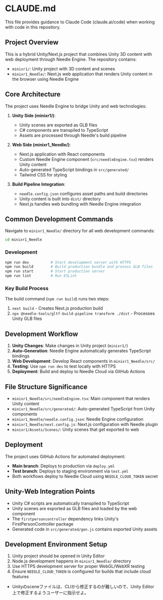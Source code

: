 # CLAUDE.md

This file provides guidance to Claude Code (claude.ai/code) when working with code in this repository.

## Project Overview

This is a hybrid Unity/Next.js project that combines Unity 3D content with web deployment through Needle Engine. The repository contains:

- `minixr1/`: Unity project with 3D content and scenes
- `minixr1_Needle/`: Next.js web application that renders Unity content in the browser using Needle Engine

## Core Architecture

The project uses Needle Engine to bridge Unity and web technologies:

1. **Unity Side (minixr1/)**:
   - Unity scenes are exported as GLB files
   - C# components are transpiled to TypeScript
   - Assets are processed through Needle's build pipeline

2. **Web Side (minixr1_Needle/)**:
   - Next.js application with React components
   - Custom Needle Engine component (`src/needleEngine.tsx`) renders Unity content
   - Auto-generated TypeScript bindings in `src/generated/`
   - Tailwind CSS for styling

3. **Build Pipeline Integration**:
   - `needle.config.json` configures asset paths and build directories
   - Unity content is built into `dist/` directory
   - Next.js handles web bundling with Needle Engine integration

## Common Development Commands

Navigate to `minixr1_Needle/` directory for all web development commands:

```bash
cd minixr1_Needle
```

### Development
```bash
npm run dev          # Start development server with HTTPS
npm run build        # Build production bundle and process GLB files
npm run start        # Start production server
npm run lint         # Run ESLint
```

### Key Build Process
The build command (`npm run build`) runs two steps:
1. `next build` - Creates Next.js production build
2. `npx @needle-tools/gltf-build-pipeline transform ./dist` - Processes Unity GLB files

## Development Workflow

1. **Unity Changes**: Make changes in Unity project (`minixr1/`)
2. **Auto-Generation**: Needle Engine automatically generates TypeScript bindings
3. **Web Development**: Develop React components in `minixr1_Needle/src/`
4. **Testing**: Use `npm run dev` to test locally with HTTPS
5. **Deployment**: Build and deploy to Needle Cloud via GitHub Actions

## File Structure Significance

- `minixr1_Needle/src/needleEngine.tsx`: Main component that renders Unity content
- `minixr1_Needle/src/generated/`: Auto-generated TypeScript from Unity components
- `minixr1_Needle/needle.config.json`: Needle Engine configuration
- `minixr1_Needle/next.config.js`: Next.js configuration with Needle plugin
- `minixr1/Assets/Scenes/`: Unity scenes that get exported to web

## Deployment

The project uses GitHub Actions for automated deployment:
- **Main branch**: Deploys to production via `deploy.yml`
- **Test branch**: Deploys to staging environment via `test.yml`
- Both workflows deploy to Needle Cloud using `NEEDLE_CLOUD_TOKEN` secret

## Unity-Web Integration Points

- Unity C# scripts are automatically transpiled to TypeScript
- Unity scenes are exported as GLB files and loaded by the web component
- The `firstpersoncontroller` dependency links Unity's FirstPersonController package
- Generated code in `src/generated/gen.js` contains exported Unity assets

## Development Environment Setup

1. Unity project should be opened in Unity Editor
2. Node.js development happens in `minixr1_Needle/` directory
3. Use HTTPS development server for proper WebGL/WebXR testing
4. Ensure `NEEDLE_CLOUD_TOKEN` is configured for builds that include cloud features
- Unityのsceneファイルは、CLIから修正するのが難しいので、Unity Editor上で修正するようユーザーに指示せよ。